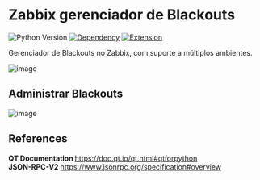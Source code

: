 # Zabbix gerenciador de Blackouts

![Python Version](https://img.shields.io/badge/python-3.13|3.12-blue)
[![Dependency](https://img.shields.io/badge/library-PyQt5-orange)](https://pypi.org/project/PyQt5/)
[![Extension](https://img.shields.io/badge/extension-Zabbix-red)](https://www.zabbix.com/br/)

<p>Gerenciador de Blackouts no Zabbix, com suporte a múltiplos ambientes.</p>

![image](https://github.com/user-attachments/assets/92d00b4a-16db-40f2-88de-737d0105d47d)

## Administrar Blackouts 

![image](https://github.com/user-attachments/assets/a318e2e4-94bb-4334-85f2-604ab9599bf3)


## References
<strong> QT Documentation </strong> https://doc.qt.io/qt.html#qtforpython
<br>
<strong> JSON-RPC-V2 </strong> https://www.jsonrpc.org/specification#overview
